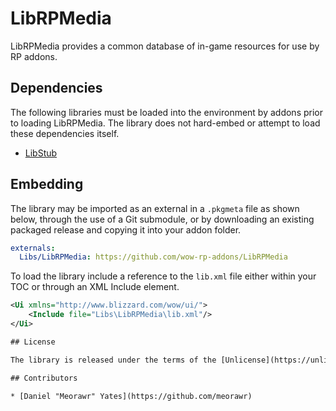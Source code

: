 # LibRPMedia

LibRPMedia provides a common database of in-game resources for use by RP addons.

## Dependencies

The following libraries must be loaded into the environment by addons prior to loading LibRPMedia. The library does not hard-embed or attempt to load these dependencies itself.

- [LibStub](https://www.curseforge.com/wow/addons/libstub)

## Embedding

The library may be imported as an external in a `.pkgmeta` file as shown below, through the use of a Git submodule, or by downloading an existing packaged release and copying it into your addon folder.

```yaml
externals:
  Libs/LibRPMedia: https://github.com/wow-rp-addons/LibRPMedia
```

To load the library include a reference to the `lib.xml` file either within your TOC or through an XML Include element.

```xml
<Ui xmlns="http://www.blizzard.com/wow/ui/">
    <Include file="Libs\LibRPMedia\lib.xml"/>
</Ui>

## License

The library is released under the terms of the [Unlicense](https://unlicense.org/), a copy of which can be found in the `LICENSE` document at the root of the repository.

## Contributors

* [Daniel "Meorawr" Yates](https://github.com/meorawr)
